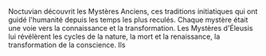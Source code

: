 Noctuvian découvrit les Mystères Anciens, ces traditions initiatiques qui ont guidé l'humanité depuis les temps les plus reculés. Chaque mystère était une voie vers la connaissance et la transformation. Les Mystères d'Éleusis lui révélèrent les cycles de la nature, la mort et la renaissance, la transformation de la conscience. Ils
